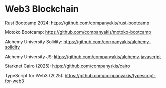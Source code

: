 # Web3 Blockchain

Rust Bootcamp 2024:
https://github.com/companyakis/rust-bootcamp

Motoko Bootcamp:
https://github.com/companyakis/motoko-bootcamp

Alchemy University Solidity:
https://github.com/companyakis/alchemy-solidity

Alchemy University JS:
https://github.com/companyakis/alchemy-javascript

Starknet Cairo (2025):
https://github.com/companyakis/cairo

TypeScript for Web3 (2025):
https://github.com/companyakis/typescript-for-web3
